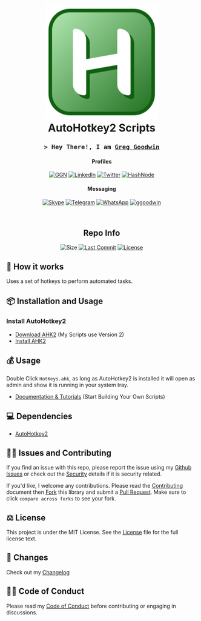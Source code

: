 <div align="center">
	<h1><img alt="AHK logo" src="https://github.com/ggoodwin/ahk/blob/master/ahk.png?raw=true" height="300" /><br />
		AutoHotkey2 Scripts
	</h1>

<h3 align="center">
  <samp>&gt; Hey There!, I am
    <b><a target="_blank" href="https://ggn.dev">Greg Goodwin</a></b>
  </samp>
</h3>

<div align="center">

#### Profiles

[![GGN](https://img.shields.io/badge/GGN.dev-663399?style=for-the-badge&logo=gatsby&logoColor=white)](https://ggn.dev)
[![LinkedIn](https://img.shields.io/badge/LinkedIn-0077B5?style=for-the-badge&logo=linkedin&logoColor=white)](https://ggn.sh/li)
[![Twitter](https://img.shields.io/badge/Twitter-1DA1F2?style=for-the-badge&logo=twitter&logoColor=white)](https://ggn.sh/x)
[![HashNode](https://img.shields.io/badge/Hashnode-2962FF?style=for-the-badge&logo=hashnode&logoColor=white)](https://ggn.hn)

#### Messaging

[![Skype](https://img.shields.io/badge/Skype-%2300AFF0.svg?style=for-the-badge&logo=Skype&logoColor=white)](https://ggn.sh/skype)
[![Telegram](https://img.shields.io/badge/Telegram-2CA5E0?style=for-the-badge&logo=telegram&logoColor=white)](https://ggn.sh/tg)
[![WhatsApp](https://img.shields.io/badge/WhatsApp-25D366?style=for-the-badge&logo=whatsapp&logoColor=white)](https://ggn.sh/wa)
[![ggoodwin](https://dcbadge.vercel.app/api/shield/179795086543028224)](https://discord.id/?prefill=179795086543028224)
</div>
<br>

<h2>Repo Info</h2>

![Size](https://img.shields.io/github/languages/code-size/ggoodwin/ahk) [![Last Commit](https://img.shields.io/github/last-commit/ggoodwin/ahk)](https://github.com/ggoodwin/ahk/commits/master) [![License](https://img.shields.io/github/license/ggoodwin/ahk)](https://github.com/ggoodwin/ahk/blob/master/LICENSE.md)

</div>

## 🌟 How it works

Uses a set of hotkeys to perform automated tasks.

## 📦 Installation and Usage

### Install AutoHotkey2

- [Download AHK2] (My Scripts use Version 2)
- [Install AHK2]

## 💰 Usage

Double Click `HotKeys.ahk`, as long as AutoHotkey2 is installed it will open as admin and show it is running in your system tray.

- [Documentation & Tutorials] (Start Building Your Own Scripts)

## 💻 Dependencies

- [AutoHotkey2]

## 🙇‍♂️ Issues and Contributing

If you find an issue with this repo, please report the issue using my [Github Issues] or check out the [Security] details if it is security related.

If you'd like, I welcome any contributions. Please read the [Contributing] document then [Fork] this library and submit a [Pull Request]. Make sure to click `compare across forks` to see your fork.

## ⚖️ License

This project is under the MIT License. See the [License] file for the full license text.

## 📜 Changes

Check out my [Changelog]

## 👍🏻 Code of Conduct

Please read my [Code of Conduct] before contributing or engaging in discussions.

<!-- Links -->
[LICENSE]: https://github.com/ggoodwin/ahk/blob/master/LICENSE.md
[CHANGELOG]: https://github.com/ggoodwin/ahk/blob/master/CHANGELOG.md
[SECURITY]: https://github.com/ggoodwin/ahk/blob/master/SECURITY.md
[FORK]: https://github.com/ggoodwin/ahk/fork
[PULL REQUEST]: https://github.com/ggoodwin/ahk/compare
[CODE OF CONDUCT]: https://github.com/ggoodwin/ahk/blob/master/CODE_OF_CONDUCT.md
[CONTRIBUTING]: https://github.com/ggoodwin/ahk/blob/master/CONTRIBUTING.md
[GITHUB ISSUES]: https://github.com/ggoodwin/ahk/issues
[AutoHotkey2]: https://www.autohotkey.com/v2
[Install AHK2]: https://www.autohotkey.com/docs/v2/howto/Install.htm
[Download AHK2]: https://www.autohotkey.com/download/
[Documentation & Tutorials]: https://www.autohotkey.com/docs/v2/index.htm

